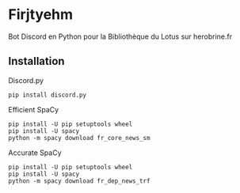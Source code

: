 # Firjtyehm
Bot Discord en Python pour la Bibliothèque du Lotus sur herobrine.fr

## Installation

Discord.py
```
pip install discord.py
```

Efficient SpaCy
```
pip install -U pip setuptools wheel
pip install -U spacy
python -m spacy download fr_core_news_sm
```

Accurate SpaCy
```
pip install -U pip setuptools wheel
pip install -U spacy
python -m spacy download fr_dep_news_trf
```

